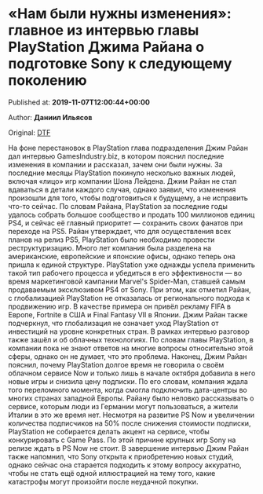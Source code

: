 
# «Нам были нужны изменения»: главное из интервью главы PlayStation Джима Райана о подготовке Sony к следующему поколению

Published at: **2019-11-07T12:00:44+00:00**

Author: **Даниил Ильясов**

Original: [DTF](https://dtf.ru/gameindustry/80073-nam-byli-nuzhny-izmeneniya-glavnoe-iz-intervyu-glavy-playstation-dzhima-rayana-o-podgotovke-sony-k-sleduyushchemu-pokoleniyu)

На фоне перестановок в PlayStation глава подразделения Джим Райан дал интервью GamesIndustry.biz, в котором пояснил последние изменения в компании и рассказал, зачем они были нужны.
За последние месяцы PlayStation покинуло несколько важных людей, включая «лицо» игр компании Шона Лейдена. Джим Райан не стал вдаваться в детали каждого случая, однако заявил, что изменения произошли для того, чтобы подготовиться к будущему, а не исправить что-то сейчас.
По словам Райана, PlayStation за последние годы удалось собрать большое сообщество и продать 100 миллионов единиц PS4, и сейчас её главный приоритет — сохранить своих фанатов при переходе на PS5.
Райан утверждает, что для осуществления всех планов на релиз PS5, PlayStation было необходимо провести реструктуризацию. Много лет компания была разделена на американские, европейские и японские офисы, однако теперь она пришла к единой структуре.
PlayStation уже однажды успела применить такой тип рабочего процесса и убедиться в его эффективности — во время маркетинговой кампании Marvel's Spider-Man, ставшей самым продаваемым эксклюзивом PS4 от Sony.
При этом, как отметил Райан, с глобализацией PlayStation не отказалась от регионального подхода к продвижению игр. В качестве примера он привёл рекламу FIFA в Европе, Fortnite в США и Final Fantasy VII в Японии.
Джим Райан также подчеркнул, что глобализация не означает уход PlayStation от инвестиций на уровне конкретных стран.
В рамках интервью разговор также зашёл и об облачных технологиях. По словам главы PlayStation, в компании пока не знают ответов на многие вопросы относительно этой сферы, однако он не думает, что это проблема.
Наконец, Джим Райан пояснил, почему PlayStation долгое время не говорила о своём облачном сервисе Now и только лишь в начале октября добавила в него новые игры и снизила цену подписки.
По его словам, компания ждала того переломного момента, когда смогла подключить дата-центры во многих странах западной Европы. Райану было неловко рассказывать о сервисе, которым люди из Германии могут пользоваться, а жители Италии в это же время нет.
Несмотря на развитие PS Now и увеличении количества подписчиков на 50% после снижения стоимости подписки, PlayStation не собирается делать акцент на сервисе, чтобы конкурировать с Game Pass.
По этой причине крупных игр Sony на релизе ждать в PS Now не стоит.
В завершение интервью Джим Райан также напомнил, что Sony открыта к приобретению новых студий, однако сейчас она старается подходить к этому вопросу аккуратно, чтобы не стать ещё одной иллюстрацией на тему того, какие катастрофы могут произойти после неудачной покупки.
